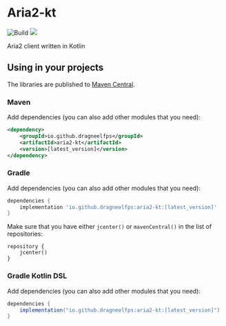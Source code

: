 # Aria2-kt

![Build](https://github.com/dragneelfps/aria2-kt/workflows/Build/badge.svg)
[<img src="https://img.shields.io/maven-central/v/io.github.dragneelfps/aria2-kt.svg?label=latest%20release"/>](https://search.maven.org/search?q=io.github.dragneelfps%20aria2-kt)

Aria2 client written in Kotlin

## Using in your projects

The libraries are published to [Maven Central](https://search.maven.org/search?q=io.github.dragneelfps%20aria2-kt).

### Maven

Add dependencies (you can also add other modules that you need):

```xml
<dependency>
    <groupId>io.github.dragneelfps</groupId>
    <artifactId>aria2-kt</artifactId>
    <version>[latest_version]</version>
</dependency>
```

### Gradle

Add dependencies (you can also add other modules that you need):

```groovy
dependencies {
    implementation 'io.github.dragneelfps:aria2-kt:[latest_version]'
}
```

Make sure that you have either `jcenter()` or `mavenCentral()` in the list of repositories:

```
repository {
    jcenter()
}
```

### Gradle Kotlin DSL

Add dependencies (you can also add other modules that you need):

```groovy
dependencies {
    implementation("io.github.dragneelfps:aria2-kt:[latest_version]")
}
```
